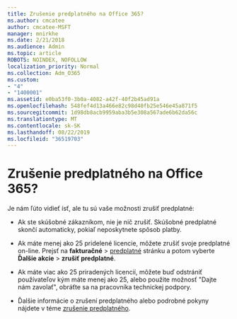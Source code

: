 ```yaml
---
title: Zrušenie predplatného na Office 365?
ms.author: cmcatee
author: cmcatee-MSFT
manager: mnirkhe
ms.date: 2/21/2018
ms.audience: Admin
ms.topic: article
ROBOTS: NOINDEX, NOFOLLOW
localization_priority: Normal
ms.collection: Adm_O365
ms.custom:
- "4"
- "1400001"
ms.assetid: e0ba53f0-3b0a-4082-a42f-40f2b45ad91a
ms.openlocfilehash: 548fef4d13a466e82c98d40fb25e546e45a871f5
ms.sourcegitcommit: 1d98db8acb9959aba3b5e308a567ade6b62da56c
ms.translationtype: MT
ms.contentlocale: sk-SK
ms.lasthandoff: 08/22/2019
ms.locfileid: "36519703"
---
```

# <a name="canceling-your-office-365-subscription"></a>Zrušenie predplatného na Office 365?

Je nám ľúto vidieť ísť, ale tu sú vaše možnosti zrušiť predplatné:
  
- Ak ste skúšobné zákazníkom, nie je nič zrušiť. Skúšobné predplatné skončí automaticky, pokiaľ neposkytnete spôsob platby.

- Ak máte menej ako 25 pridelené licencie, môžete zrušiť svoje predplatné on-line. Prejsť na **fakturačné** \> [predplatné](https://go.microsoft.com/fwlink/p/?linkid=842054) stránku a potom vyberte **Ďalšie akcie** \> **zrušiť predplatné**.

- Ak máte viac ako 25 priradených licencií, môžete buď odstrániť používateľov kým máte menej ako 25, alebo použite možnosť "Dajte nám zavolať", obráťte sa na pracovníka technickej podpory.

- Ďalšie informácie o zrušení predplatného alebo podrobné pokyny nájdete v téme [zrušenie predplatného](https://docs.microsoft.com/office365/admin/subscriptions-and-billing/cancel-your-subscription).